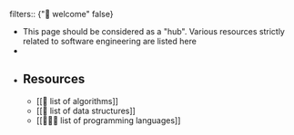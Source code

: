 filters:: {"🏡 welcome" false}

- This page should be considered as a "hub". Various resources strictly related to software engineering are listed here
-
- ## Resources
	- [[🧮 list of algorithms]]
	- [[🔗 list of data structures]]
	- [[🧑🏻‍💻 list of programming languages]]